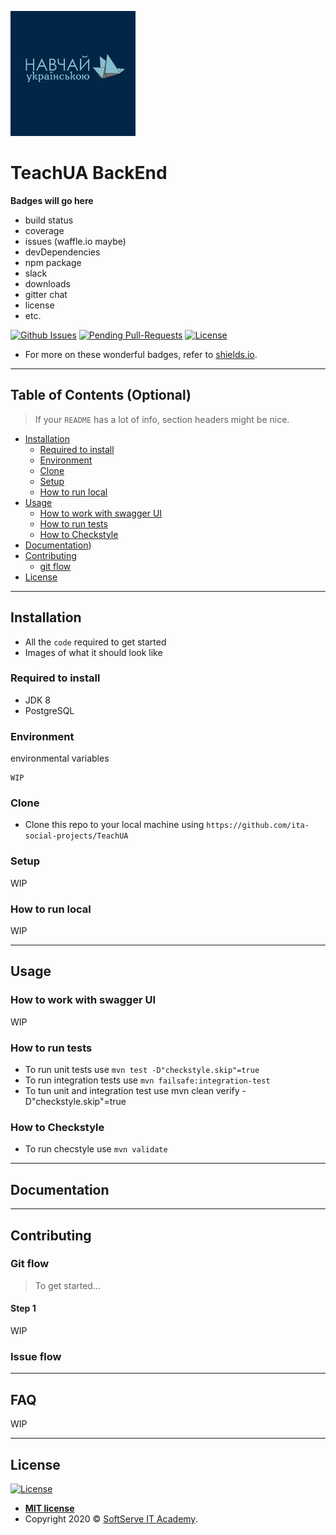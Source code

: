 <a href="https://softserve.academy/"><img src="https://github.com/ita-social-projects/TeachUA/blob/main/images/logo.png" title="SoftServe IT Academy" alt="SoftServe IT Academy"></a>

# TeachUA BackEnd

**Badges will go here**

- build status
- coverage
- issues (waffle.io maybe)
- devDependencies
- npm package
- slack
- downloads
- gitter chat
- license
- etc.

[![Github Issues](https://img.shields.io/github/issues/ita-social-projects/TeachUA?style=flat-square)](https://github.com/ita-social-projects/TeachUA/issues)
[![Pending Pull-Requests](https://img.shields.io/github/issues-pr/ita-social-projects/TeachUA?style=flat-square)](https://github.com/ita-social-projects/TeachUA/pulls)
[![License](http://img.shields.io/:license-mit-blue.svg?style=flat-square)](http://badges.mit-license.org)

- For more on these wonderful  badges, refer to <a href="https://shields.io/" target="_blank">shields.io</a>.

---

## Table of Contents (Optional)

> If your `README` has a lot of info, section headers might be nice.

- [Installation](#installation)
  - [Required to install](#Required-to-install)
  - [Environment](#Environment)
  - [Clone](#Clone)
  - [Setup](#Setup)
  - [How to run local](#How-to-run-local)
- [Usage](#Usage)
  - [How to work with swagger UI](#How-to-work-with-swagger-UI)
  - [How to run tests](#How-to-run-tests)
  - [How to Checkstyle](#How-to-Checkstyle)
- [Documentation](#Documentation))
- [Contributing](#contributing)
  - [git flow](#git-flow)
- [License](#license)

---

## Installation

- All the `code` required to get started
- Images of what it should look like

### Required to install
* JDK 8
* PostgreSQL

### Environment
environmental variables
```properties
WIP
```

### Clone

- Clone this repo to your local machine using `https://github.com/ita-social-projects/TeachUA`

### Setup
WIP
### How to run local

WIP

---

## Usage
### How to work with swagger UI

WIP

### How to run tests
- To run unit tests use `mvn test -D"checkstyle.skip"=true`
- To run integration tests use `mvn failsafe:integration-test`
- To tun unit and integration test use mvn clean verify -D"checkstyle.skip"=true
### How to Checkstyle
- To run checstyle use `mvn validate`
---

## Documentation

---

## Contributing

### Git flow
> To get started...
#### Step 1

WIP

### Issue flow

---

## FAQ

WIP

---

## License

[![License](http://img.shields.io/:license-mit-blue.svg?style=flat-square)](http://badges.mit-license.org)

- **[MIT license](http://opensource.org/licenses/mit-license.php)**
- Copyright 2020 © <a href="https://softserve.academy/" target="_blank"> SoftServe IT Academy</a>.